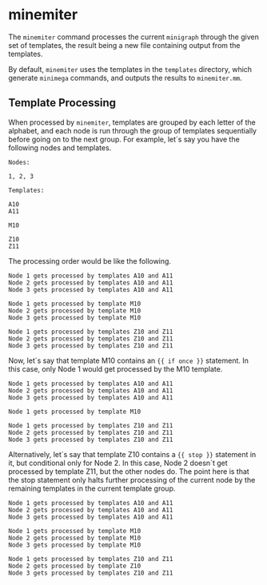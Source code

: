 # minemiter

The `minemiter` command processes the current `minigraph` through the
given set of templates, the result being a new file containing output
from the templates.

By default, `minemiter` uses the templates in the `templates` directory,
which generate `minimega` commands, and outputs the results to
`minemiter.mm`.

## Template Processing

When processed by `minemiter`, templates are grouped by each letter of
the alphabet, and each node is run through the group of templates
sequentially before going on to the next group. For example, let´s say
you have the following nodes and templates.

```
Nodes:

1, 2, 3

Templates:

A10
A11

M10

Z10
Z11
```

The processing order would be like the following.

```
Node 1 gets processed by templates A10 and A11
Node 2 gets processed by templates A10 and A11
Node 3 gets processed by templates A10 and A11

Node 1 gets processed by template M10
Node 2 gets processed by template M10
Node 3 gets processed by template M10

Node 1 gets processed by templates Z10 and Z11
Node 2 gets processed by templates Z10 and Z11
Node 3 gets processed by templates Z10 and Z11
```

Now, let´s say that template M10 contains an `{{ if once }}` statement.
In this case, only Node 1 would get processed by the M10 template.

```
Node 1 gets processed by templates A10 and A11
Node 2 gets processed by templates A10 and A11
Node 3 gets processed by templates A10 and A11

Node 1 gets processed by template M10

Node 1 gets processed by templates Z10 and Z11
Node 2 gets processed by templates Z10 and Z11
Node 3 gets processed by templates Z10 and Z11
```

Alternatively, let´s say that template Z10 contains a `{{ stop }}`
statement in it, but conditional only for Node 2. In this case, Node 2
doesn´t get processed by template Z11, but the other nodes do. The point
here is that the stop statement only halts further processing of the
current node by the remaining templates in the current template group.

```
Node 1 gets processed by templates A10 and A11
Node 2 gets processed by templates A10 and A11
Node 3 gets processed by templates A10 and A11

Node 1 gets processed by template M10
Node 2 gets processed by template M10
Node 3 gets processed by template M10

Node 1 gets processed by templates Z10 and Z11
Node 2 gets processed by template Z10
Node 3 gets processed by templates Z10 and Z11
```
